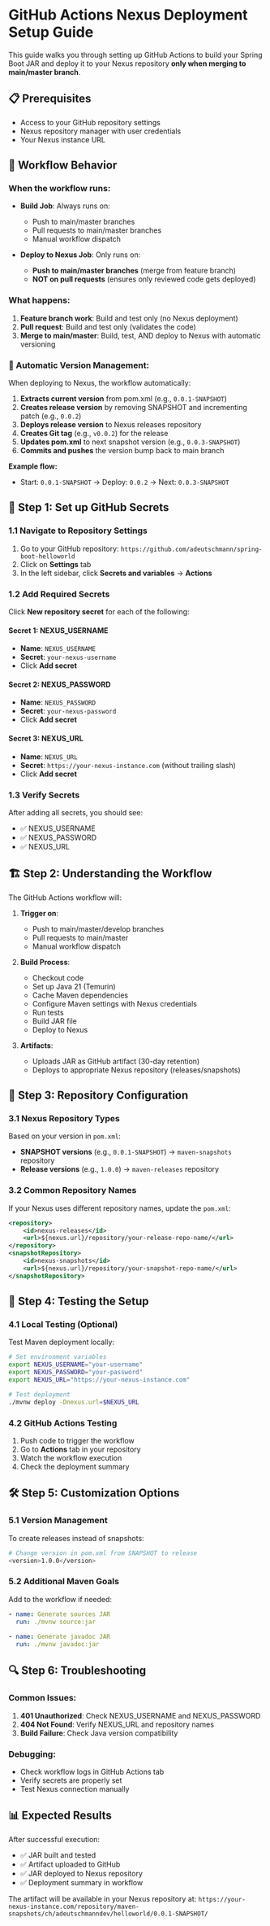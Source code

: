 # GitHub Actions Nexus Deployment Setup Guide

This guide walks you through setting up GitHub Actions to build your Spring Boot JAR and deploy it to your Nexus repository **only when merging to main/master branch**.

## 📋 Prerequisites

- Access to your GitHub repository settings
- Nexus repository manager with user credentials
- Your Nexus instance URL

## 🔄 Workflow Behavior

### When the workflow runs:
- **Build Job**: Always runs on:
  - Push to main/master branches
  - Pull requests to main/master branches
  - Manual workflow dispatch

- **Deploy to Nexus Job**: Only runs on:
  - **Push to main/master branches** (merge from feature branch)
  - **NOT on pull requests** (ensures only reviewed code gets deployed)

### What happens:
1. **Feature branch work**: Build and test only (no Nexus deployment)
2. **Pull request**: Build and test only (validates the code)
3. **Merge to main/master**: Build, test, AND deploy to Nexus with automatic versioning

### 🚀 Automatic Version Management:
When deploying to Nexus, the workflow automatically:
1. **Extracts current version** from pom.xml (e.g., `0.0.1-SNAPSHOT`)
2. **Creates release version** by removing SNAPSHOT and incrementing patch (e.g., `0.0.2`)
3. **Deploys release version** to Nexus releases repository
4. **Creates Git tag** (e.g., `v0.0.2`) for the release
5. **Updates pom.xml** to next snapshot version (e.g., `0.0.3-SNAPSHOT`)
6. **Commits and pushes** the version bump back to main branch

**Example flow:**
- Start: `0.0.1-SNAPSHOT` → Deploy: `0.0.2` → Next: `0.0.3-SNAPSHOT`

## 🔐 Step 1: Set up GitHub Secrets

### 1.1 Navigate to Repository Settings
1. Go to your GitHub repository: `https://github.com/adeutschmann/spring-boot-helloworld`
2. Click on **Settings** tab
3. In the left sidebar, click **Secrets and variables** → **Actions**

### 1.2 Add Required Secrets
Click **New repository secret** for each of the following:

#### Secret 1: NEXUS_USERNAME
- **Name**: `NEXUS_USERNAME`
- **Secret**: `your-nexus-username`
- Click **Add secret**

#### Secret 2: NEXUS_PASSWORD
- **Name**: `NEXUS_PASSWORD`  
- **Secret**: `your-nexus-password`
- Click **Add secret**

#### Secret 3: NEXUS_URL
- **Name**: `NEXUS_URL`
- **Secret**: `https://your-nexus-instance.com` (without trailing slash)
- Click **Add secret**

### 1.3 Verify Secrets
After adding all secrets, you should see:
- ✅ NEXUS_USERNAME
- ✅ NEXUS_PASSWORD  
- ✅ NEXUS_URL

## 🏗️ Step 2: Understanding the Workflow

The GitHub Actions workflow will:

1. **Trigger on**:
   - Push to main/master/develop branches
   - Pull requests to main/master
   - Manual workflow dispatch

2. **Build Process**:
   - Checkout code
   - Set up Java 21 (Temurin)
   - Cache Maven dependencies
   - Configure Maven settings with Nexus credentials
   - Run tests
   - Build JAR file
   - Deploy to Nexus

3. **Artifacts**:
   - Uploads JAR as GitHub artifact (30-day retention)
   - Deploys to appropriate Nexus repository (releases/snapshots)

## 🚀 Step 3: Repository Configuration

### 3.1 Nexus Repository Types
Based on your version in `pom.xml`:
- **SNAPSHOT versions** (e.g., `0.0.1-SNAPSHOT`) → `maven-snapshots` repository
- **Release versions** (e.g., `1.0.0`) → `maven-releases` repository

### 3.2 Common Repository Names
If your Nexus uses different repository names, update the `pom.xml`:
```xml
<repository>
    <id>nexus-releases</id>
    <url>${nexus.url}/repository/your-release-repo-name/</url>
</repository>
<snapshotRepository>
    <id>nexus-snapshots</id>
    <url>${nexus.url}/repository/your-snapshot-repo-name/</url>
</snapshotRepository>
```

## 🔧 Step 4: Testing the Setup

### 4.1 Local Testing (Optional)
Test Maven deployment locally:
```bash
# Set environment variables
export NEXUS_USERNAME="your-username"
export NEXUS_PASSWORD="your-password"
export NEXUS_URL="https://your-nexus-instance.com"

# Test deployment
./mvnw deploy -Dnexus.url=$NEXUS_URL
```

### 4.2 GitHub Actions Testing
1. Push code to trigger the workflow
2. Go to **Actions** tab in your repository
3. Watch the workflow execution
4. Check the deployment summary

## 🛠️ Step 5: Customization Options

### 5.1 Version Management
To create releases instead of snapshots:
```bash
# Change version in pom.xml from SNAPSHOT to release
<version>1.0.0</version>
```

### 5.2 Additional Maven Goals
Add to the workflow if needed:
```yaml
- name: Generate sources JAR
  run: ./mvnw source:jar
  
- name: Generate javadoc JAR  
  run: ./mvnw javadoc:jar
```

## 🔍 Step 6: Troubleshooting

### Common Issues:
1. **401 Unauthorized**: Check NEXUS_USERNAME and NEXUS_PASSWORD
2. **404 Not Found**: Verify NEXUS_URL and repository names
3. **Build Failure**: Check Java version compatibility

### Debugging:
- Check workflow logs in GitHub Actions tab
- Verify secrets are properly set
- Test Nexus connection manually

## 📊 Expected Results

After successful execution:
- ✅ JAR built and tested
- ✅ Artifact uploaded to GitHub
- ✅ JAR deployed to Nexus repository
- ✅ Deployment summary in workflow

The artifact will be available in your Nexus repository at:
`https://your-nexus-instance.com/repository/maven-snapshots/ch/adeutschmanndev/helloworld/0.0.1-SNAPSHOT/`
